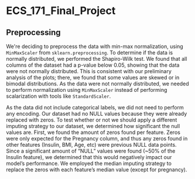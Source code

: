 # ECS_171_Final_Project

## Preprocessing
We're deciding to preprocess the data with min-max normalization, using `MinMaxScaler` from `sklearn.preprocessing`. To determine if the data is normally distributed, we performed the Shapiro-Wilk test. We found that all columns of the dataset had a p-value below 0.05, showing that the data were not normally distributed. This is consistent with our preliminary analysis of the plots; there, we found that some values are skewed or in bimodal distributions. As the data were not normally distributed, we needed to perform normalization using `MinMaxScaler` instead of performing scalarization with tools like `StandardScaler`.
 
As the data did not include categorical labels, we did not need to perform any encoding. Our dataset had no NULL values because they were already replaced with zeros. To test whether or not we should apply a different imputing strategy to our dataset, we determined how significant the null values are. First, we found the amount of zeros found per feature. Zeros were only expected for the Pregnancy column, and thus any zeros found in other features (Insulin, BMI, Age, etc) were previous NULL data points. Since a significant amount of “NULL” values were found (~50% of the Insulin feature), we determined that this would negatively impact our model’s performance. We employed the median imputing strategy to replace the zeros with each feature’s median value (except for pregnancy).
